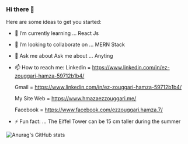 ### Hi there 👋

Here are some ideas to get you started:

- 🔭 I’m currently learning ... React Js
- 👯 I’m looking to collaborate on ... MERN Stack 
- 💬 Ask me about Ask me about ... Anyting
- 📫 How to reach me:
     Linkedin = https://www.linkedin.com/in/ez-zouggari-hamza-59712b1b4/
     
     Gmail = https://www.linkedin.com/in/ez-zouggari-hamza-59712b1b4/
     
     My Site Web = https://www.hmazaezzouggari.me/
     
     Facebook = https://www.facebook.com/ezzouggari.hamza.7/
     
- ⚡ Fun fact: ... The Eiffel Tower can be 15 cm taller during the summer

![Anurag's GitHub stats](https://github-readme-stats.vercel.app/api?username=hamza411-ezzouggari&show_icons=true&theme=radical)
